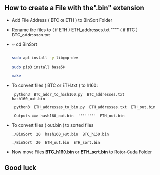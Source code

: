 ## How to create a File with the".bin" extension
- Add File Address ( BTC or ETH ) to BinSort Folder 
- Rename the files to ( if ETH ) ETH_addresses.txt """" ( if BTC ) BTC_addresses.txt
- ~ cd BinSort 
  
  ```sh

  sudo apt install -y libgmp-dev
    
  sudo pip3 install base58
    
  make

    ```
- To convert files ( BTC or ETH.txt ) to h160 : 

       python3  BTC_addr_to_hash160.py  BTC_addresses.txt  hash160_out.bin
      
       python3  ETH_addresses_to_bin.py  ETH_addresses.txt  ETH_out.bin 

       Outputs ==> hash160_out.bin  ''''''''  ETH_out.bin

- To convert files ( out.bin ) to sorted files 

      ./BinSort  20  hash160_out.bin  BTC_h160.bin

      ./BinSort  20  ETH_out.bin  ETH_sort.bin

- Now move Files **BTC_h160.bin**  or  **ETH_sort.bin** to Rotor-Cuda Folder

## Good luck
   
